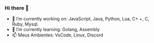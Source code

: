 ### Hi there 👋

- 🔭 I’m currently working on: JavaScript, Java, Python, Lua, C+ +, C,  Ruby, Mysql.
- 🌱 I’m currently learning: Golang, Assembly
- 📫 Meus Ambientes: VsCode, Linux, Discord
